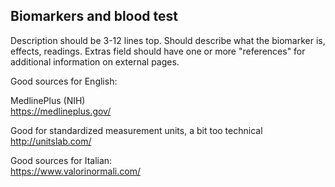 

## Biomarkers and blood test

Description should be 3-12 lines top. Should describe what the biomarker is, effects, readings. Extras field should have one or more "references" for additional information on external pages.

Good sources for English:

MedlinePlus (NIH)  
https://medlineplus.gov/

Good for standardized measurement units, a bit too technical 
http://unitslab.com/

Good sources for Italian:  
https://www.valorinormali.com/

